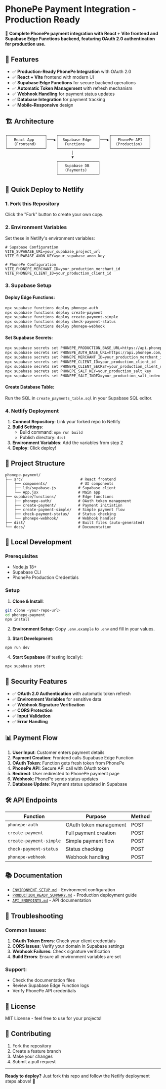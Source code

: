 # PhonePe Payment Integration - Production Ready

🚀 **Complete PhonePe payment integration with React + Vite frontend and Supabase Edge Functions backend, featuring OAuth 2.0 authentication for production use.**

## 🌟 Features

- ✅ **Production-Ready PhonePe Integration** with OAuth 2.0
- ✅ **React + Vite** frontend with modern UI
- ✅ **Supabase Edge Functions** for secure backend operations
- ✅ **Automatic Token Management** with refresh mechanism
- ✅ **Webhook Handling** for payment status updates
- ✅ **Database Integration** for payment tracking
- ✅ **Mobile-Responsive** design

## 🏗️ Architecture

```
┌─────────────────┐    ┌──────────────────┐    ┌─────────────────┐
│   React App     │───▶│  Supabase Edge   │───▶│   PhonePe API   │
│   (Frontend)    │    │   Functions      │    │  (Production)   │
└─────────────────┘    └──────────────────┘    └─────────────────┘
                              │
                              ▼
                       ┌──────────────────┐
                       │   Supabase DB    │
                       │   (Payments)     │
                       └──────────────────┘
```

## 🚀 Quick Deploy to Netlify

### 1. Fork this Repository
Click the "Fork" button to create your own copy.

### 2. Environment Variables
Set these in Netlify's environment variables:

```env
# Supabase Configuration
VITE_SUPABASE_URL=your_supabase_project_url
VITE_SUPABASE_ANON_KEY=your_supabase_anon_key

# PhonePe Configuration
VITE_PHONEPE_MERCHANT_ID=your_production_merchant_id
VITE_PHONEPE_CLIENT_ID=your_production_client_id
```

### 3. Supabase Setup

#### Deploy Edge Functions:
```bash
npx supabase functions deploy phonepe-auth
npx supabase functions deploy create-payment
npx supabase functions deploy create-payment-simple
npx supabase functions deploy check-payment-status
npx supabase functions deploy phonepe-webhook
```

#### Set Supabase Secrets:
```bash
npx supabase secrets set PHONEPE_PRODUCTION_BASE_URL=https://api.phonepe.com/apis/hermes
npx supabase secrets set PHONEPE_AUTH_BASE_URL=https://api.phonepe.com/apis/pg-sandbox/oauth
npx supabase secrets set PHONEPE_MERCHANT_ID=your_production_merchant_id
npx supabase secrets set PHONEPE_CLIENT_ID=your_production_client_id
npx supabase secrets set PHONEPE_CLIENT_SECRET=your_production_client_secret
npx supabase secrets set PHONEPE_SALT_KEY=your_production_salt_key
npx supabase secrets set PHONEPE_SALT_INDEX=your_production_salt_index
```

#### Create Database Table:
Run the SQL in `create_payments_table.sql` in your Supabase SQL editor.

### 4. Netlify Deployment

1. **Connect Repository**: Link your forked repo to Netlify
2. **Build Settings**:
   - Build command: `npm run build`
   - Publish directory: `dist`
3. **Environment Variables**: Add the variables from step 2
4. **Deploy**: Click deploy!

## 📁 Project Structure

```
phonepe-payment/
├── src/                          # React frontend
│   ├── components/               # UI components
│   ├── lib/supabase.js          # Supabase client
│   └── App.jsx                  # Main app
├── supabase/functions/          # Edge functions
│   ├── phonepe-auth/            # OAuth token management
│   ├── create-payment/          # Payment initiation
│   ├── create-payment-simple/   # Simple payment flow
│   ├── check-payment-status/    # Status checking
│   └── phonepe-webhook/         # Webhook handler
├── dist/                        # Built files (auto-generated)
└── docs/                        # Documentation
```

## 🔧 Local Development

### Prerequisites
- Node.js 18+
- Supabase CLI
- PhonePe Production Credentials

### Setup

1. **Clone & Install**:
```bash
git clone <your-repo-url>
cd phonepe-payment
npm install
```

2. **Environment Setup**:
Copy `.env.example` to `.env` and fill in your values.

3. **Start Development**:
```bash
npm run dev
```

4. **Start Supabase** (if testing locally):
```bash
npx supabase start
```

## 🔐 Security Features

- ✅ **OAuth 2.0 Authentication** with automatic token refresh
- ✅ **Environment Variables** for sensitive data
- ✅ **Webhook Signature Verification**
- ✅ **CORS Protection**
- ✅ **Input Validation**
- ✅ **Error Handling**

## 📊 Payment Flow

1. **User Input**: Customer enters payment details
2. **Payment Creation**: Frontend calls Supabase Edge Function
3. **OAuth Token**: Function gets fresh token from PhonePe
4. **PhonePe API**: Secure API call with OAuth token
5. **Redirect**: User redirected to PhonePe payment page
6. **Webhook**: PhonePe sends status updates
7. **Database Update**: Payment status updated in Supabase

## 🛠️ API Endpoints

| Function | Purpose | Method |
|----------|---------|--------|
| `phonepe-auth` | OAuth token management | POST |
| `create-payment` | Full payment creation | POST |
| `create-payment-simple` | Simple payment flow | POST |
| `check-payment-status` | Status checking | POST |
| `phonepe-webhook` | Webhook handling | POST |

## 📚 Documentation

- [`ENVIRONMENT_SETUP.md`](./ENVIRONMENT_SETUP.md) - Environment configuration
- [`PRODUCTION_READY_SUMMARY.md`](./PRODUCTION_READY_SUMMARY.md) - Production deployment guide
- [`API_ENDPOINTS.md`](./API_ENDPOINTS.md) - API documentation

## 🐛 Troubleshooting

### Common Issues:

1. **OAuth Token Errors**: Check your client credentials
2. **CORS Issues**: Verify your domain in Supabase settings
3. **Webhook Failures**: Check signature verification
4. **Build Errors**: Ensure all environment variables are set

### Support:
- Check the documentation files
- Review Supabase Edge Function logs
- Verify PhonePe API credentials

## 📄 License

MIT License - feel free to use for your projects!

## 🤝 Contributing

1. Fork the repository
2. Create a feature branch
3. Make your changes
4. Submit a pull request

---

**Ready to deploy?** Just fork this repo and follow the Netlify deployment steps above! 🚀